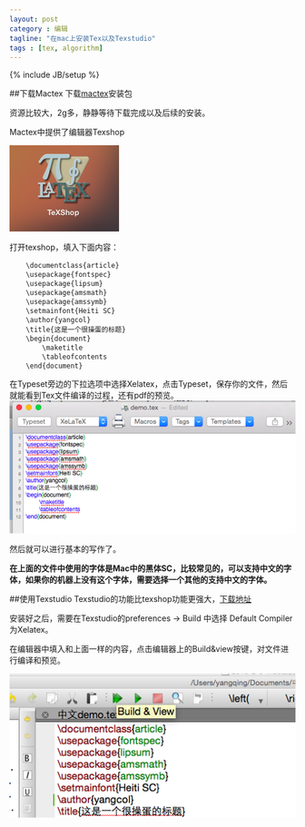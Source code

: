 ```yaml
---
layout: post
category : 编辑
tagline: "在mac上安装Tex以及Texstudio"
tags : [tex, algorithm]
---
```

{% include JB/setup %}

##下载Mactex
下载[mactex](http://www.mactex.com/)安装包

资源比较大，2g多，静静等待下载完成以及后续的安装。

Mactex中提供了编辑器Texshop
	

![Texshop](/public/img/texshop.png)

打开texshop，填入下面内容：

		\documentclass{article}
		\usepackage{fontspec}
		\usepackage{lipsum}
		\usepackage{amsmath}
		\usepackage{amssymb}
		\setmainfont{Heiti SC}
		\author{yangcol}
		\title{这是一个很操蛋的标题}
		\begin{document}
			\maketitle
			\tableofcontents
		\end{document}

在Typeset旁边的下拉选项中选择Xelatex，点击Typeset，保存你的文件，然后就能看到Tex文件编译的过程，还有pdf的预览。
![Texshopdemo](/public/img/texshop_demo_config.png)

然后就可以进行基本的写作了。

**在上面的文件中使用的字体是Mac中的黑体SC，比较常见的，可以支持中文的字体，如果你的机器上没有这个字体，需要选择一个其他的支持中文的字体。**

##使用Texstudio
Texstudio的功能比texshop功能更强大，[下载地址](http://texstudio.sourceforge.net/)

安装好之后，需要在Texstudio的preferences -> Build 中选择 Default Compiler为Xelatex。

在编辑器中填入和上面一样的内容，点击编辑器上的Build&view按键，对文件进行编译和预览。

![Build&view](/public/img/texstudio_demo_build_view.png)



